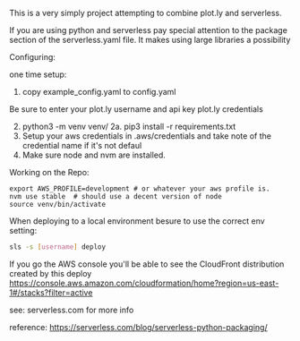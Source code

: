 
This is a very simply project attempting to combine plot.ly and serverless.

If you are using python and serverless pay special attention to the package section of the serverless.yaml file. It makes using large libraries a possibility


Configuring:

one time setup:

1. copy example_config.yaml to config.yaml

Be sure to enter your plot.ly username and api key plot.ly credentials

2. python3 -m venv venv/
2a. pip3 install -r requirements.txt
3. Setup  your aws credentials in .aws/credentials and take note of the credential name if it's not defaul
4. Make sure node and nvm are installed.



Working on the Repo:

```
export AWS_PROFILE=development # or whatever your aws profile is.
nvm use stable  # should use a decent version of node
source venv/bin/activate
```


When deploying to a local environment besure to use the correct env setting:
```bash
sls -s [username] deploy
```


If you go the AWS console you'll be able to see the CloudFront distribution created by this deploy
https://console.aws.amazon.com/cloudformation/home?region=us-east-1#/stacks?filter=active


see: serverless.com for more info

reference: https://serverless.com/blog/serverless-python-packaging/
